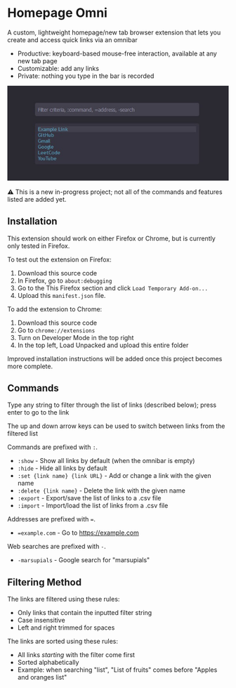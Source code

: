 # Homepage Omni

A custom, lightweight homepage/new tab browser extension that lets
you create and access quick links via an omnibar

- Productive: keyboard-based mouse-free interaction, available at any new tab page
- Customizable: add any links
- Private: nothing you type in the bar is recorded

![A screenshot of HomepageOmni](screenshot.jpg "A screenshot of HomepageOmni")

:warning: This is a new in-progress project; not all of the commands and features listed are added yet.

## Installation

This extension should work on either Firefox or Chrome, but is currently only tested in Firefox.

To test out the extension on Firefox:
1. Download this source code
2. In Firefox, go to `about:debugging`
3. Go to the This Firefox section and click `Load Temporary Add-on...`
4. Upload this `manifest.json` file.

To add the extension to Chrome:
1. Download this source code
2. Go to `chrome://extensions`
3. Turn on Developer Mode in the top right
4. In the top left, Load Unpacked and upload this entire folder

Improved installation instructions will be added once this project becomes more complete.

## Commands

Type any string to filter through the list of links (described below); press enter to go to the link

The up and down arrow keys can be used to switch between links from the filtered list

Commands are prefixed with `:`.
- `:show` - Show all links by default (when the omnibar is empty)
- `:hide` - Hide all links by default
- `:set {link name} {link URL}` - Add or change a link with the given name
- `:delete {link name}` - Delete the link with the given name
- `:export` - Export/save the list of links to a .csv file
- `:import` - Import/load the list of links from a .csv file

Addresses are prefixed with `=`.
- `=example.com` - Go to https://example.com

Web searches are prefixed with `-`.
- `-marsupials` - Google search for "marsupials"

## Filtering Method

The links are filtered using these rules:
- Only links that contain the inputted filter string
- Case insensitive
- Left and right trimmed for spaces

The links are sorted using these rules:
- All links *starting* with the filter come first
- Sorted alphabetically
- Example: when searching "list", "List of fruits" comes before "Apples and oranges list"
